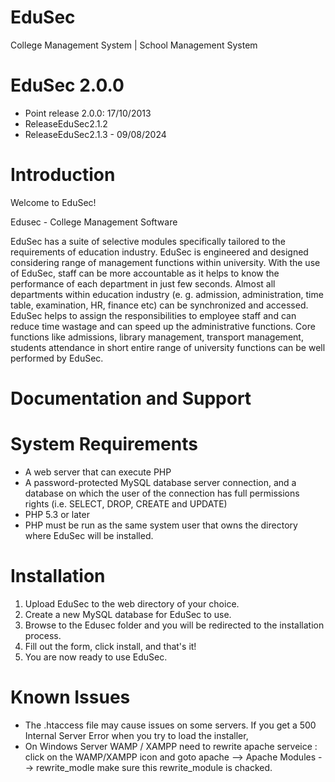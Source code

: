 # EduSec
College Management System | School Management System

# EduSec 2.0.0 #
* Point release 2.0.0: 17/10/2013
* ReleaseEduSec2.1.2
* ReleaseEduSec2.1.3 - 09/08/2024

# Introduction #
Welcome to  EduSec!

Edusec - College Management Software

EduSec has a suite of selective modules specifically tailored to the requirements of education industry. EduSec is engineered and designed considering range of management functions within university. With the use of EduSec, staff can be more accountable as it helps to know the performance of each department in just few seconds. Almost all departments within education industry (e. g. admission, administration, time table, examination, HR, finance etc) can be synchronized and accessed. EduSec helps to assign the responsibilities to employee staff and can reduce time wastage and can speed up the administrative functions. Core functions like admissions, library management, transport management, students attendance in short entire range of university functions can be well performed by EduSec.

# Documentation and Support #


# System Requirements #
* A web server that can execute PHP
* A password-protected MySQL database server connection, and a database on which the user of the connection has full permissions rights (i.e. SELECT, DROP, CREATE and UPDATE)
* PHP 5.3 or later
* PHP must be run as the same system user that owns the directory where EduSec will be installed.

# Installation #
1. Upload EduSec to the web directory of your choice.
2. Create a new MySQL database for EduSec to use.
3. Browse to the Edusec folder and you will be redirected to the installation process.
4. Fill out the form, click install, and that's it!
5. You are now ready to use EduSec.

# Known Issues #
- The  .htaccess  file  may  cause  issues  on  some  servers.  If  you  get  a   500 Internal Server Error  when you  try  to load the installer,  
- On Windows Server WAMP / XAMPP  need to rewrite apache serveice : click on the WAMP/XAMPP icon and goto apache --> Apache Modules --> rewrite_modle  make sure this rewrite_module is chacked.
